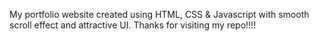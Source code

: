 My portfolio website created using HTML, CSS & Javascript with smooth scroll effect and attractive UI.
Thanks for visiting my repo!!!!
